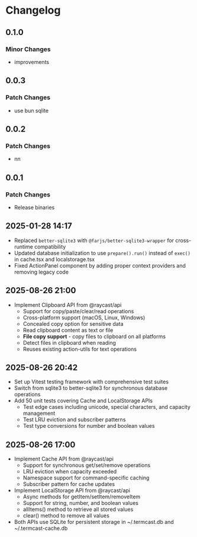 # Changelog

## 0.1.0

### Minor Changes

- improvements

## 0.0.3

### Patch Changes

- use bun sqlite

## 0.0.2

### Patch Changes

- nn

## 0.0.1

### Patch Changes

- Release binaries

## 2025-01-28 14:17

- Replaced `better-sqlite3` with `@farjs/better-sqlite3-wrapper` for cross-runtime compatibility
- Updated database initialization to use `prepare().run()` instead of `exec()` in cache.tsx and localstorage.tsx
- Fixed ActionPanel component by adding proper context providers and removing legacy code

## 2025-08-26 21:00

- Implement Clipboard API from @raycast/api
    - Support for copy/paste/clear/read operations
    - Cross-platform support (macOS, Linux, Windows)
    - Concealed copy option for sensitive data
    - Read clipboard content as text or file
    - **File copy support** - copy files to clipboard on all platforms
    - Detect files in clipboard when reading
    - Reuses existing action-utils for text operations

## 2025-08-26 20:42

- Set up Vitest testing framework with comprehensive test suites
- Switch from sqlite3 to better-sqlite3 for synchronous database operations
- Add 50 unit tests covering Cache and LocalStorage APIs
    - Test edge cases including unicode, special characters, and capacity management
    - Test LRU eviction and subscriber patterns
    - Test type conversions for number and boolean values

## 2025-08-26 17:00

- Implement Cache API from @raycast/api
    - Support for synchronous get/set/remove operations
    - LRU eviction when capacity exceeded
    - Namespace support for command-specific caching
    - Subscriber pattern for cache updates
- Implement LocalStorage API from @raycast/api
    - Async methods for getItem/setItem/removeItem
    - Support for string, number, and boolean values
    - allItems() method to retrieve all stored values
    - clear() method to remove all values
- Both APIs use SQLite for persistent storage in ~/.termcast.db and ~/.termcast-cache.db
